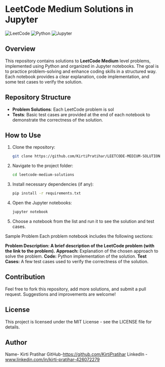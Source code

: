 
# LeetCode Medium Solutions in Jupyter

![LeetCode](https://img.shields.io/badge/LeetCode-Medium-brightgreen)
![Python](https://img.shields.io/badge/Python-3.x-blue)
![Jupyter](https://img.shields.io/badge/Notebook-Jupyter-orange)

## Overview

This repository contains solutions to **LeetCode Medium** level problems, implemented using Python and organized in Jupyter notebooks. The goal is to practice problem-solving and enhance coding skills in a structured way. Each notebook provides a clear explanation, code implementation, and some test cases to verify the solution.

## Repository Structure

- **Problem Solutions**: Each LeetCode problem is sol
- **Tests**: Basic test cases are provided at the end of each notebook to demonstrate the correctness of the solution.

## How to Use
1. Clone the repository:
   ```bash
   git clone https://github.com/KirtiPratihar/LEETCODE-MEDIUM-SOLUTIONS.git
2. Navigate to the project folder:
   ```bash
   cd leetcode-medium-solutions
3. Install necessary dependencies (if any):
   ```bash
   pip install -r requirements.txt
4. Open the Jupyter notebooks:
   ```bash
   jupyter notebook
5. Choose a notebook from the list and run it to see the solution and test cases.

Sample Problem
Each problem notebook includes the following sections:

**Problem Description: A brief description of the LeetCode problem (with the link to the problem).**
**Approach:** Explanation of the chosen approach to solve the problem.
**Code:** Python implementation of the solution.
**Test Cases:** A few test cases used to verify the correctness of the solution.


## Contribution
Feel free to fork this repository, add more solutions, and submit a pull request. Suggestions and improvements are welcome!

## License
This project is licensed under the MIT License - see the LICENSE file for details.


## Author
Name- Kirti Pratihar
GitHub-https://github.com/KirtiPratihar
LinkedIn -www.linkedin.com/in/kirti-pratihar-426072279


